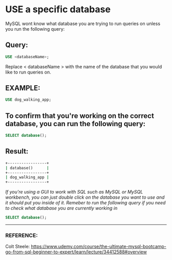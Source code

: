 # USE a specific database

MySQL wont know what database you are trying to run queries on unless you run the following query:

## Query:

```sql
USE <databaseName>;
```

Replace < databaseName > with the name of the database that you would like to run queries on.

## EXAMPLE:

```sql
USE dog_walking_app;
```

## To confirm that you're working on the correct database, you can run the following query:

```sql
SELECT database();
```

## Result:

```cmd
+-----------------+
| database()      |
+-----------------+
| dog_walking_app |
+-----------------+
```

_If you're using a GUI to work with SQL such as MySQL or MySQL workbench, you can just double click on the database you want to use and it should put you inside of it. Remeber to run the following query if you need to check what database you are currently working in_

```sql
SELECT database();
```

---

### REFERENCE:

Colt Steele: https://www.udemy.com/course/the-ultimate-mysql-bootcamp-go-from-sql-beginner-to-expert/learn/lecture/34412588#overview
